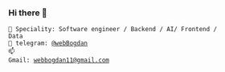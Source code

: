 ### Hi there 👋

<code>👷 Speciality: Software engineer / Backend / AI/ Frontend / Data</code><br>
<code>💬 telegram: [@webBogdan](https://telegram.me/webBogdan)</code><br>
<code>📫 Gmail: [webbogdan11@gmail.com](mailto:webbogdan11@gmail.com)</code><br>
